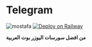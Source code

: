 # Telegram
![mostafa](https://i.ibb.co/wcW2S4d/Ephoto360-com-163942f57f3305.jpg)
[![Deploy on Railway](https://railway.app/button.svg)](https://railway.app/new/template/chf7-o?referralCode=o4ThC5)

**من افضل سورسات اليوزر بوت العربية**




